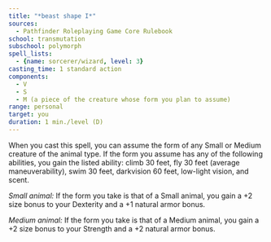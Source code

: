 ```yaml
---
title: "*beast shape I*"
sources:
  - Pathfinder Roleplaying Game Core Rulebook
school: transmutation
subschool: polymorph
spell_lists:
  - {name: sorcerer/wizard, level: 3}
casting_time: 1 standard action
components:
  - V
  - S
  - M (a piece of the creature whose form you plan to assume)
range: personal
target: you
duration: 1 min./level (D)
---
```


When you cast this spell, you can assume the form of any Small or Medium creature of the animal type. If the form you assume has any of the following abilities, you gain the listed ability: climb 30 feet, fly 30 feet (average maneuverability), swim 30 feet, darkvision 60 feet, low-light vision, and scent.

*Small animal:* If the form you take is that of a Small animal, you gain a +2 size bonus to your Dexterity and a +1 natural armor bonus.

*Medium animal:* If the form you take is that of a Medium animal, you gain a +2 size bonus to your Strength and a +2 natural armor bonus.

